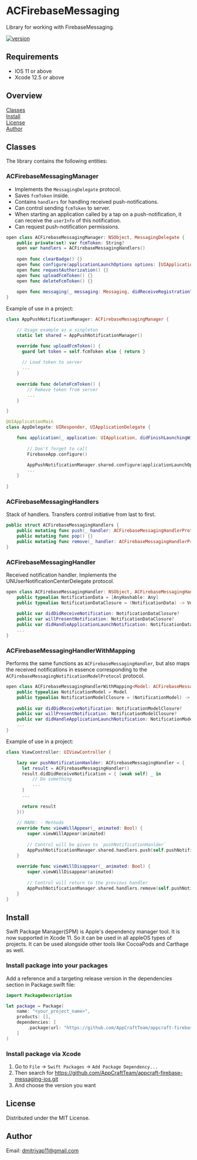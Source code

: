 # ACFirebaseMessaging
Library for working with FirebaseMessaging.

[![version](https://img.shields.io/badge/version-0.0.1-white.svg)](https://semver.org)

## Requirements
* IOS 11 or above
* Xcode 12.5 or above


## Overview
[Classes](#Classes)\
[Install](#Install)\
[License](#License)\
[Author](#MVAuthorVM)

## Classes
The library contains the following entities:

### ACFirebaseMessagingManager
* Implements the `MessagingDelegate` protocol.
* Saves `fcmToken` inside.
* Contains `handlers` for handling received push-notifications.
* Сan control sending `fcmToken` to server.
* When starting an application called by a tap on a push-notification, it can receive the `userInfo` of this notification.
* Can request push-notification permissions.

```swift
open class ACFirebaseMessagingManager: NSObject, MessagingDelegate {
    public private(set) var fcmToken: String?
    open var handlers = ACFirebaseMessagingHandlers()
    
    open func clearBadge() {}
    open func configure(applicationLaunchOptions options: [UIApplication.LaunchOptionsKey: Any]?) {}
    open func requestAuthorization() {}
    open func uploadFcmToken() {}
    open func deleteFcmToken() {}
    
    open func messaging(_ messaging: Messaging, didReceiveRegistrationToken fcmToken: String?) {}
}
```

Example of use in a project:

```swift
class AppPushNotificationManager: ACFirebaseMessagingManager {

    // Usage example as a singleton 
    static let shared = AppPushNotificationManager()

    override func uploadFcmToken() {
      guard let token = self.fcmToken else { return }
    
      // Load token to server
      ...
    }
      
    override func deleteFcmToken() {
        // Remove token from server
        ...
    }

}

@UIApplicationMain
class AppDelegate: UIResponder, UIApplicationDelegate {

    func application(_ application: UIApplication, didFinishLaunchingWithOptions launchOptions: [UIApplication.LaunchOptionsKey: Any]?) -> Bool {
       
        // Don't forget to call
        FirebaseApp.configure()

        AppPushNotificationManager.shared.configure(applicationLaunchOptions: launchOptions)
        ...
    }
    
}
```

### ACFirebaseMessagingHandlers
Stack of handlers. Transfers control initiative from last to first.

```swift
public struct ACFirebaseMessagingHandlers {
    public mutating func push(_ handler: ACFirebaseMessagingHandlerProtocol) {}
    public mutating func pop() {}
    public mutating func remove(_ handler: ACFirebaseMessagingHandlerProtocol) {}
}
```

### ACFirebaseMessagingHandler
Received notification handler. Implements the UNUserNotificationCenterDelegate protocol.

```swift
open class ACFirebaseMessagingHandler: NSObject, ACFirebaseMessagingHandlerProtocol {
    public typealias NotificationData = [AnyHashable: Any]
    public typealias NotificationDataClosure = (NotificationData) -> Void
    
    public var didDidReceiveNotification: NotificationDataClosure?
    public var willPresentNotification: NotificationDataClosure?
    public var didHandleApplicationLaunchNotification: NotificationDataClosure?
    ...
}
```

### ACFirebaseMessagingHandlerWithMapping
Performs the same functions as `ACFirebaseMessagingHandler`, but also maps the received notifications in essence corresponding to the `ACFirebaseMessagingNotificationModelProtocol` protocol.

```swift
open class ACFirebaseMessagingHandlerWithMapping<Model: ACFirebaseMessagingNotificationModelProtocol>: NSObject, ACFirebaseMessagingHandlerProtocol {
    public typealias NotificationModel = Model
    public typealias NotificationModelClosure = (NotificationModel) -> Void
    
    public var didDidReceiveNotification: NotificationModelClosure?
    public var willPresentNotification: NotificationModelClosure?
    public var didHandleApplicationLaunchNotification: NotificationModelClosure?
    ...
}
```

Example of use in a project:

```swift
class ViewController: UIViewController {

    lazy var pushNotificationHanlder: ACFirebaseMessagingHandler = {
      let result = ACFirebaseMessagingHandler()
      result.didDidReceiveNotification = { [weak self] _ in
          // Do something
          ...
      }
      ...
        
      return result
    }()
    
    // MARK: - Methods
    override func viewWillAppear(_ animated: Bool) {
        super.viewWillAppear(animated)
        
        // Control will be given to `pushNotificationHanlder`
        AppPushNotificationManager.shared.handlers.push(self.pushNotificationHanlder)
    }
    
    override func viewWillDisappear(_ animated: Bool) {
        super.viewWillDisappear(animated)
        
        // Control will return to the previous handler
        AppPushNotificationManager.shared.handlers.remove(self.pushNotificationHanlder)
    }
}

```

## Install
Swift Package Manager(SPM) is Apple's dependency manager tool. It is now supported in Xcode 11. So it can be used in all appleOS types of projects. It can be used alongside other tools like CocoaPods and Carthage as well.

### Install package into your packages
Add a reference and a targeting release version in the dependencies section in Package.swift file:

```swift
import PackageDescription

let package = Package(
    name: "<your_project_name>",
    products: [],
    dependencies: [
        .package(url: "https://github.com/AppCraftTeam/appcraft-firebase-messaging-ios.git", from: "<current_version>")
    ]
)
```

### Install package via Xcode
1. Go to `File` -> `Swift Packages` -> `Add Package Dependency...`
2. Then search for <https://github.com/AppCraftTeam/appcraft-firebase-messaging-ios.git>
3. And choose the version you want

## License
Distributed under the MIT License.

## Author
Email: <dmitriyap11@gmail.com>

